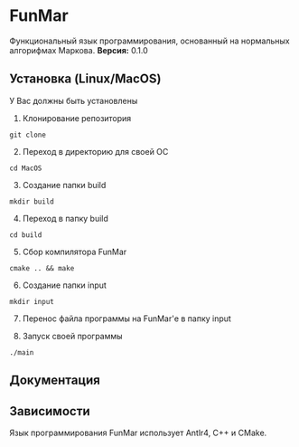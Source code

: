 # FunMar
Функциональный язык программирования, основанный на нормальных алгорифмах Маркова.
**Версия:** 0.1.0

<!--Установка-->
## Установка (Linux/MacOS)
У Вас должны быть установлены

1. Клонирование репозитория

```git clone ```

2. Переход в директорию для своей ОС

```cd MacOS```

3. Создание папки build

```mkdir build```

4. Переход в папку build

```cd build```

5. Сбор компилятора FunMar

```cmake .. && make```

6. Создание папки input

```mkdir input```

7. Перенос файла программы на FunMar'е в папку input

8. Запуск своей программы

```./main```

<!--Пользовательская документация-->
## Документация

<!--Зависимости-->
## Зависимости
Язык программирования FunMar использует Antlr4, C++ и CMake.
